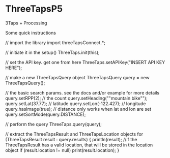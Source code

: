 ThreeTapsP5
===========

3Taps + Processing




Some quick instructions

// import the library 
import threeTapsConnect.*; 

// initiate it in the setup() 
ThreeTaps.init(this); 

// set the API key. get one from here 
ThreeTaps.setAPIKey("INSERT API KEY HERE"); 

// make a new ThreeTapsQuery object 
ThreeTapsQuery query = new ThreeTapsQuery(); 

// the basic search params. see the docs and/or example for more details 
query.setRPP(2); // the count 
query.setHeading("\"mountain bike\""); 
query.setLat(37.77); // latitude 
query.setLon(-122.427); // longitude 
query.hasImage(true); 
// distance only works when lat and lon are set query.setSortMode(query.DISTANCE); 

// perform the query 
ThreeTaps.query(query); 

// extract the ThreeTapsResult and ThreeTapsLocation objects 
for (ThreeTapsResult result : query.results) { 
  println(result); 
  //if the ThreeTapsResult has a valid location, that will be stored in the location object 
    if (result.location != null) print(result.location); 
} 
